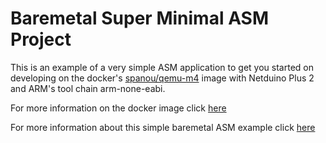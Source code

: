 # Baremetal Super Minimal ASM Project

This is an example of a very simple ASM application to get you started on developing on the docker's [spanou/qemu-m4](https://hub.docker.com/r/spanou/qemu-m4) image with Netduino Plus 2 and ARM's tool chain arm-none-eabi.

For more information on the docker image click [here](https://hub.docker.com/r/spanou/qemu-m4)

For more information about this simple baremetal ASM example click [here](https://github.com/spanou/baremetal-super-minimal/blob/main/docs/running-on-qemu.md)
